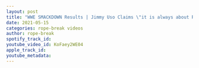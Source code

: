 ```yaml
---
layout: post
title: "WWE SMACKDOWN Results | Jimmy Uso Claims \"it is always about Reigns\""
date: 2021-05-15
categories: rope-break videos
author: rope-break
spotify_track_id: 
youtube_video_id: KoFaey2WE04
apple_track_id: 
youtube_metadata: 
---
```

